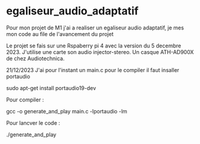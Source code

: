 # egaliseur_audio_adaptatif
Pour mon projet de M1 j'ai a realiser un egaliseur audio adaptatif, je mes mon code au file de l'avancement du projet

Le projet se fais sur une Rspaberry pi 4 avec la version du 5 decembre 2023.
J'utilise une carte son audio injector-stereo.
Un casque ATH-AD900X de chez Audiotechnica.

 21/12/2023
 J'ai pour l'instant un main.c
 pour le compiler il faut insaller portaudio 

sudo apt-get install portaudio19-dev

Pour compiler :

gcc -o generate_and_play main.c -lportaudio -lm

Pour lancver le code :

./generate_and_play
